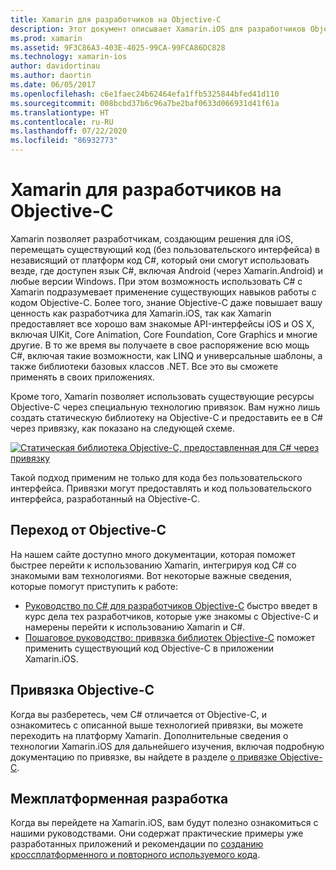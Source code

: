 ```yaml
---
title: Xamarin для разработчиков на Objective-C
description: Этот документ описывает Xamarin.iOS для разработчиков Objective-C. Он содержит ссылки на руководства по переходу из Objective-C в C#, привязке библиотеки Objective-C для использования в C# и созданию кроссплатформенных мобильных приложений.
ms.prod: xamarin
ms.assetid: 9F3C86A3-403E-4025-99CA-99FCA86DC828
ms.technology: xamarin-ios
author: davidortinau
ms.author: daortin
ms.date: 06/05/2017
ms.openlocfilehash: c6e1faec24b62464efa1ffb5325844bfed41d110
ms.sourcegitcommit: 008bcbd37b6c96a7be2baf0633d066931d41f61a
ms.translationtype: HT
ms.contentlocale: ru-RU
ms.lasthandoff: 07/22/2020
ms.locfileid: "86932773"
---
```

# <a name="xamarin-for-objective-c-developers"></a>Xamarin для разработчиков на Objective-C

Xamarin позволяет разработчикам, создающим решения для iOS, перемещать существующий код (без пользовательского интерфейса) в независящий от платформ код C#, который они смогут использовать везде, где доступен язык C#, включая Android (через Xamarin.Android) и любые версии Windows. При этом возможность использовать C# с Xamarin подразумевает применение существующих навыков работы с кодом Objective-C. Более того, знание Objective-C даже повышает вашу ценность как разработчика для Xamarin.iOS, так как Xamarin предоставляет все хорошо вам знакомые API-интерфейсы iOS и OS X, включая UIKit, Core Animation, Core Foundation, Core Graphics и многие другие. В то же время вы получаете в свое распоряжение всю мощь C#, включая такие возможности, как LINQ и универсальные шаблоны, а также библиотеки базовых классов .NET. Все это вы сможете применять в своих приложениях.

Кроме того, Xamarin позволяет использовать существующие ресурсы Objective-C через специальную технологию привязок. Вам нужно лишь создать статическую библиотеку на Objective-C и предоставить ее в C# через привязку, как показано на следующей схеме.

 [![Статическая библиотека Objective-C, предоставленная для C# через привязку](images/01-bindings.png)](images/01-bindings.png#lightbox)

Такой подход применим не только для кода без пользовательского интерфейса. Привязки могут предоставлять и код пользовательского интерфейса, разработанный на Objective-C.

## <a name="transitioning-from-objective-c"></a>Переход от Objective-C

На нашем сайте доступно много документации, которая поможет быстрее перейти к использованию Xamarin, интегрируя код C# со знакомыми вам технологиями. Вот некоторые важные сведения, которые помогут приступить к работе:

- [Руководство по C# для разработчиков Objective-C](primer.md) быстро введет в курс дела тех разработчиков, которые уже знакомы с Objective-C и намерены перейти к использованию Xamarin и C#. 
- [Пошаговое руководство: привязка библиотек Objective-C](~/ios/platform/binding-objective-c/walkthrough.md) поможет применить существующий код Objective-C в приложении Xamarin.iOS. 

## <a name="binding-objective-c"></a>Привязка Objective-C

Когда вы разберетесь, чем C# отличается от Objective-C, и ознакомитесь с описанной выше технологией привязки, вы можете переходить на платформу Xamarin. Дополнительные сведения о технологии Xamarin.iOS для дальнейшего изучения, включая подробную документацию по привязке, вы найдете в разделе [о привязке Objective-C](~/ios/platform/binding-objective-c/index.md).

## <a name="cross-platform-development"></a>Межплатформенная разработка

Когда вы перейдете на Xamarin.iOS, вам будут полезно ознакомиться с нашими руководствами. Они содержат практические примеры уже разработанных приложений и рекомендации по [созданию кроссплатформенного и повторного используемого кода](~/cross-platform/app-fundamentals/building-cross-platform-applications/index.md).
